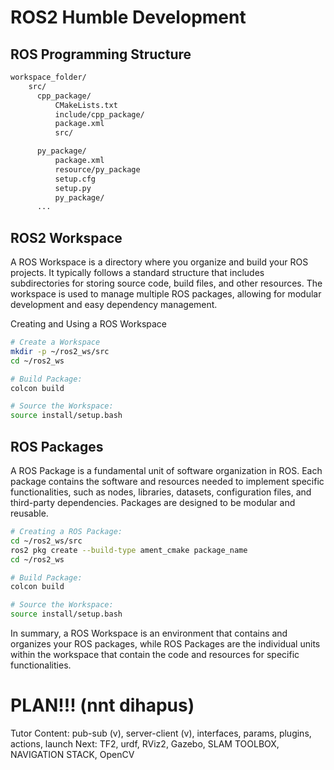 # ROS2 Humble Development

## ROS Programming Structure
```bash
workspace_folder/
    src/
      cpp_package/
          CMakeLists.txt
          include/cpp_package/
          package.xml
          src/

      py_package/
          package.xml
          resource/py_package
          setup.cfg
          setup.py
          py_package/
      ...
```

## ROS2 Workspace
A ROS Workspace is a directory where you organize and build your ROS projects. It typically follows a standard structure that includes subdirectories for storing source code, build files, and other resources. The workspace is used to manage multiple ROS packages, allowing for modular development and easy dependency management.

Creating and Using a ROS Workspace
```bash
# Create a Workspace
mkdir -p ~/ros2_ws/src
cd ~/ros2_ws

# Build Package:
colcon build

# Source the Workspace:
source install/setup.bash
```

## ROS Packages
A ROS Package is a fundamental unit of software organization in ROS. Each package contains the software and resources needed to implement specific functionalities, such as nodes, libraries, datasets, configuration files, and third-party dependencies. Packages are designed to be modular and reusable.

```bash
# Creating a ROS Package:
cd ~/ros2_ws/src
ros2 pkg create --build-type ament_cmake package_name
cd ~/ros2_ws

# Build Package:
colcon build

# Source the Workspace:
source install/setup.bash
```

In summary, a ROS Workspace is an environment that contains and organizes your ROS packages, while ROS Packages are the individual units within the workspace that contain the code and resources for specific functionalities.


# PLAN!!! (nnt dihapus)
Tutor Content: pub-sub (v), server-client (v), interfaces, params, plugins, actions, launch
Next: TF2, urdf, RViz2, Gazebo, SLAM TOOLBOX, NAVIGATION STACK, OpenCV